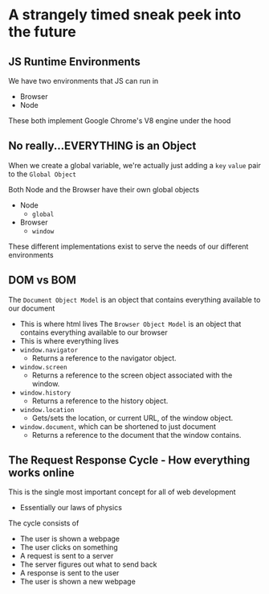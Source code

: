 # A strangely timed sneak peek into the future

## JS Runtime Environments

We have two environments that JS can run in

- Browser
- Node

These both implement Google Chrome's V8 engine under the hood

## No really...EVERYTHING is an Object

When we create a global variable, we're actually just adding a `key` `value` pair to the `Global Object`

Both Node and the Browser have their own global objects

- Node
  - `global`
- Browser
  - `window`

These different implementations exist to serve the needs of our different environments

## DOM vs BOM

The `Document Object Model` is an object that contains everything available to our document

- This is where html lives
  The `Browser Object Model` is an object that contains everything available to our browser
- This is where everything lives
- `window.navigator`
  - Returns a reference to the navigator object.
- `window.screen`
  - Returns a reference to the screen object associated with the window.
- `window.history`
  - Returns a reference to the history object.
- `window.location`
  - Gets/sets the location, or current URL, of the window object.
- `window.document`, which can be shortened to just document
  - Returns a reference to the document that the window contains.

## The Request Response Cycle - How everything works online

This is the single most important concept for all of web development

- Essentially our laws of physics

The cycle consists of

- The user is shown a webpage
- The user clicks on something
- A request is sent to a server
- The server figures out what to send back
- A response is sent to the user
- The user is shown a new webpage

